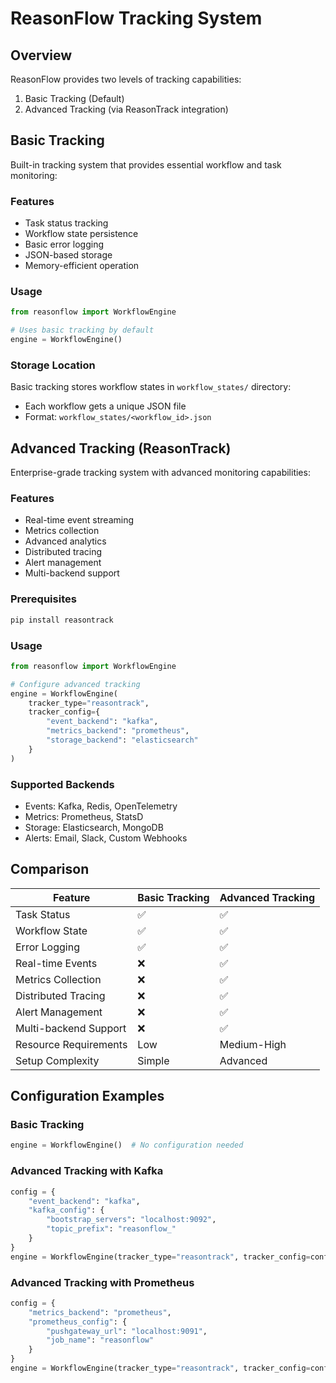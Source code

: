 # ReasonFlow Tracking System

## Overview
ReasonFlow provides two levels of tracking capabilities:
1. Basic Tracking (Default)
2. Advanced Tracking (via ReasonTrack integration)

## Basic Tracking
Built-in tracking system that provides essential workflow and task monitoring:

### Features
- Task status tracking
- Workflow state persistence
- Basic error logging
- JSON-based storage
- Memory-efficient operation

### Usage
```python
from reasonflow import WorkflowEngine

# Uses basic tracking by default
engine = WorkflowEngine()
```

### Storage Location
Basic tracking stores workflow states in `workflow_states/` directory:
- Each workflow gets a unique JSON file
- Format: `workflow_states/<workflow_id>.json`

## Advanced Tracking (ReasonTrack)
Enterprise-grade tracking system with advanced monitoring capabilities:

### Features
- Real-time event streaming
- Metrics collection
- Advanced analytics
- Distributed tracing
- Alert management
- Multi-backend support

### Prerequisites
```bash
pip install reasontrack
```

### Usage
```python
from reasonflow import WorkflowEngine

# Configure advanced tracking
engine = WorkflowEngine(
    tracker_type="reasontrack",
    tracker_config={
        "event_backend": "kafka",
        "metrics_backend": "prometheus",
        "storage_backend": "elasticsearch"
    }
)
```

### Supported Backends
- Events: Kafka, Redis, OpenTelemetry
- Metrics: Prometheus, StatsD
- Storage: Elasticsearch, MongoDB
- Alerts: Email, Slack, Custom Webhooks

## Comparison

| Feature                    | Basic Tracking | Advanced Tracking |
|---------------------------|----------------|------------------|
| Task Status               | ✅             | ✅               |
| Workflow State            | ✅             | ✅               |
| Error Logging             | ✅             | ✅               |
| Real-time Events          | ❌             | ✅               |
| Metrics Collection        | ❌             | ✅               |
| Distributed Tracing       | ❌             | ✅               |
| Alert Management          | ❌             | ✅               |
| Multi-backend Support     | ❌             | ✅               |
| Resource Requirements     | Low            | Medium-High      |
| Setup Complexity         | Simple         | Advanced         |

## Configuration Examples

### Basic Tracking
```python
engine = WorkflowEngine()  # No configuration needed
```

### Advanced Tracking with Kafka
```python
config = {
    "event_backend": "kafka",
    "kafka_config": {
        "bootstrap_servers": "localhost:9092",
        "topic_prefix": "reasonflow_"
    }
}
engine = WorkflowEngine(tracker_type="reasontrack", tracker_config=config)
```

### Advanced Tracking with Prometheus
```python
config = {
    "metrics_backend": "prometheus",
    "prometheus_config": {
        "pushgateway_url": "localhost:9091",
        "job_name": "reasonflow"
    }
}
engine = WorkflowEngine(tracker_type="reasontrack", tracker_config=config)
``` 
